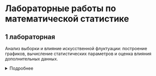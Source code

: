 # Лабораторные работы по математической статистике

## 1 лабораторная

Анализ выборки и влияние искусственной флуктуации: построение графиков, вычисление статистических параметров и оценка влияния дополнительных данных.

<details>

<summary>
Подробнее
</summary>

Имеетсе выборка некоторой случайной величины ξ в виде интервального статистического ряда (табл.).

а) Построить гистограмму и график эмперической функции распределения F<sub>n</sub>(x)

б) Вычислить выборочные: среднее, дисперсию, медиану, коэффициент вариации, коэффициент асимметрии, эксцесс

в) Добавить искусственно к данным большую флуктуацию (порядка 1000). Как изменятся вычесленные параметры? Почему?

**Вариант 17:**

| **Интервал**   | (140;145)  | (145;150)  | (150;155)  | (155;160)  | (160;165)  |
|:--------------:|:----------:|:----------:|:----------:|:----------:|:----------:|
|  **Частота**   |     45     |     105    |    100     |     40     |     10     |

</details>